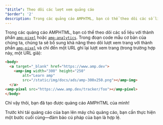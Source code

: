 ```yaml
---
"$title": Theo dõi các lượt xem quảng cáo
"$order": '2'
description: Trong các quảng cáo AMPHTML, bạn có thể theo dõi các số liệu với thành phần amp-pixel hoặc amp-analytics. Trong đoạn code mẫu cơ bản của chúng ta, chúng ta sẽ bổ sung khả năng theo dõi lượt xem trang...
---
```


Trong các quảng cáo AMPHTML, bạn có thể theo dõi các số liệu với thành phần [`amp-pixel`](../../../../documentation/components/reference/amp-pixel.md) hoặc [`amp-analytics`](../../../../documentation/components/reference/amp-analytics.md). Trong đoạn code mẫu cơ bản của chúng ta, chúng ta sẽ bổ sung khả năng theo dõi lượt xem trang với thành phần [`amp-pixel`](../../../../documentation/components/reference/amp-pixel.md) và chỉ đến một URL ghi lại lượt xem trang (trong trường hợp này, một URL giả):

```html
<body>
  <a target="_blank" href="https://www.amp.dev">
    <amp-img width="300" height="250"
        alt="Learn amp"
        src="/static/img/docs/ads/amp-300x250.png"></amp-img>
  </a>
<amp-pixel src="https://www.amp.dev/tracker/foo"></amp-pixel>
</body>
```

Chỉ vậy thôi, bạn đã tạo được quảng cáo AMPHTML của mình!

Trước khi tải quảng cáo của bạn lên máy chủ quảng cáo, bạn cần thực hiện một bước cuối cùng—đảm bảo cú pháp của bạn là hợp lệ.
